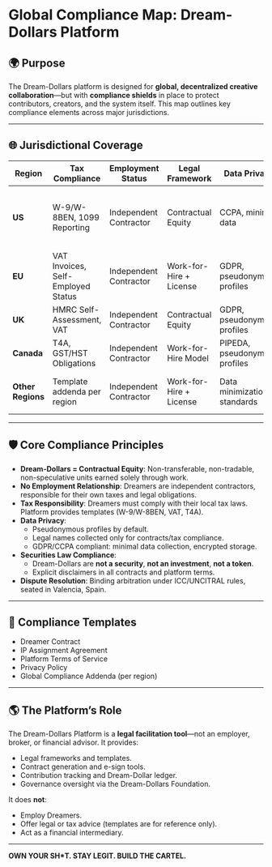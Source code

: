 # Global Compliance Map: Dream-Dollars Platform

## 🌍 Purpose
The Dream-Dollars platform is designed for **global, decentralized creative collaboration**—but with **compliance shields** in place to protect contributors, creators, and the system itself. This map outlines key compliance elements across major jurisdictions.

---

## 🌐 Jurisdictional Coverage

| Region | Tax Compliance | Employment Status | Legal Framework | Data Privacy | Securities Compliance |
|--------|----------------|------------------|----------------|--------------|---------------------|
| **US** | W-9/W-8BEN, 1099 Reporting | Independent Contractor | Contractual Equity | CCPA, minimal data | Dream-Dollars = non-security, non-investment |
| **EU** | VAT Invoices, Self-Employed Status | Independent Contractor | Work-for-Hire + License | GDPR, pseudonymous profiles | Non-speculative, non-tokenized |
| **UK** | HMRC Self-Assessment, VAT | Independent Contractor | Contractual Equity | GDPR, pseudonymous profiles | Not an investment instrument |
| **Canada** | T4A, GST/HST Obligations | Independent Contractor | Work-for-Hire Model | PIPEDA, pseudonymous profiles | Not a security, no resale |
| **Other Regions** | Template addenda per region | Independent Contractor | Work-for-Hire + License | Data minimization standards | Non-security disclaimer included |

---

## 🛡️ Core Compliance Principles
- **Dream-Dollars = Contractual Equity**: Non-transferable, non-tradable, non-speculative units earned solely through work.
- **No Employment Relationship**: Dreamers are independent contractors, responsible for their own taxes and legal obligations.
- **Tax Responsibility**: Dreamers must comply with their local tax laws. Platform provides templates (W-9/W-8BEN, VAT, T4A).
- **Data Privacy**:
  - Pseudonymous profiles by default.
  - Legal names collected only for contracts/tax compliance.
  - GDPR/CCPA compliant: minimal data collection, encrypted storage.
- **Securities Law Compliance**:
  - Dream-Dollars are **not a security**, **not an investment**, **not a token**.
  - Explicit disclaimers in all contracts and platform terms.
- **Dispute Resolution**: Binding arbitration under ICC/UNCITRAL rules, seated in Valencia, Spain.

---

## 📂 Compliance Templates
- Dreamer Contract
- IP Assignment Agreement
- Platform Terms of Service
- Privacy Policy
- Global Compliance Addenda (per region)

---

## 🌎 The Platform’s Role
The Dream-Dollars Platform is a **legal facilitation tool**—not an employer, broker, or financial advisor. It provides:
- Legal frameworks and templates.
- Contract generation and e-sign tools.
- Contribution tracking and Dream-Dollar ledger.
- Governance oversight via the Dream-Dollars Foundation.

It does **not**:
- Employ Dreamers.
- Offer legal or tax advice (templates are for reference only).
- Act as a financial intermediary.

---

**OWN YOUR SH*T. STAY LEGIT. BUILD THE CARTEL.**
